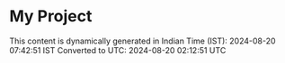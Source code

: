 # My Project

This content is dynamically generated in Indian Time (IST): 2024-08-20 07:42:51 IST
Converted to UTC: 2024-08-20 02:12:51 UTC

